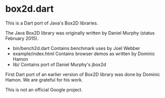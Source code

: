 # box2d.dart

This is a Dart port of Java's Box2D libraries.

The Java Box2D library was originally written by Daniel Murphy (status
February 2015).

* bin/bench2d.dart     Contains benchmark uses by Joel Webber
* example/index.html   Contains browser demos as written by Dominic Hamon
* lib/                 Contains port of Daniel Murphy's jbox2d

First Dart port of an earlier version of Box2D library was
done by Dominic Hamon. We are grateful for his work.

This is not an official Google project.
